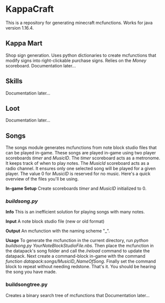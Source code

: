 # KappaCraft
This is a repository for generating minecraft mcfunctions. Works for java version 1.16.4.

## Kappa Mart
Shop sign generation. Uses python dictionaries to create mcfunctions that modify signs into right-clickable purchase signs. Relies on the *Money* scoreboard. 
Documentation later...

## Skills
Documentation later...

## Loot
Documentation later...

## Songs
The songs module generates mcfunctions from note block studio files that can be played in-game. These songs are played in-game using two player scoreboards *timer* and *MusicID*. The *timer* scoreboard acts as a metronome. It keeps track of when to play notes. The *MusicId* scoreboard acts as a radio channel. It ensures only one selected song will be played for a given player. The value 0 for *MusicID* is reserved for no music.
Here's a quick overview of the files you'll be using.

**In-game Setup**
Create scoreboards *timer* and *MusicID* initialized to 0.

### *buildsong.py*

**Info**
This is an inefficient solution for playing songs with many notes.

**Input**
A note block studio file (new or old format) 
  
**Output**
An mcfunction with the naming scheme "<MusicID of song>_<name of note block studio file>". 
  
**Usage**
To generate the mcfunction in the current directory, run *python buildsong.py YourNoteBlockStudioFile.nbs*. Then place the mcfunction in the datapack's song folder and call the */reload* command to update the datapack. Next create a command-block in-game with the command *function datapack:songs/MusicID_NameOfSong*. Finally set the command block to repeat without needing redstone. That's it. You should be hearing the song you have made.


### **buildsongtree.py**
Creates a binary search tree of mcfunctions that 
Documentation later...
